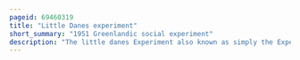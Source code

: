 ```yaml
---
pageid: 69460319
title: "Little Danes experiment"
short_summary: "1951 Greenlandic social experiment"
description: "The little danes Experiment also known as simply the Experiment was a danish Operation in 1951 where 22 greenlandic Inuit Children were sent to danish foster Families in an Attempt to Re-Educ. While the Children were supposed to be Orphans most were not. Six Children were adopted while in Denmark, and sixteen returned to Greenland, only to be placed in Danish-Speaking Orphanages and never live with their Families again. Half the Children experienced mental Health Problems and Half of them died when they were young Adults. After several Years of Demands from greenlandic Officials the danish Government officially apologized in 2020."
---
```

